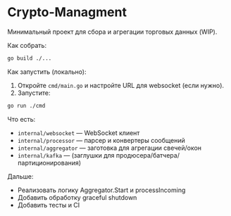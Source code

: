 # Crypto-Managment

Минимальный проект для сбора и агрегации торговых данных (WIP).

Как собрать:

```bash
go build ./...
```

Как запустить (локально):

1. Откройте `cmd/main.go` и настройте URL для websocket (если нужно).
2. Запустите:

```bash
go run ./cmd
```

Что есть:
- `internal/websocket` — WebSocket клиент
- `internal/processor` — парсер и конвертеры сообщений
- `internal/aggregator` — заготовка для агрегации свечей/окон
- `internal/kafka` — (заглушки для продюсера/батчера/партиционирования)

Дальше:
- Реализовать логику Aggregator.Start и processIncoming
- Добавить обработку graceful shutdown
- Добавить тесты и CI

